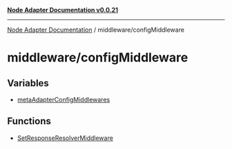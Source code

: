 [**Node Adapter Documentation v0.0.21**](../../README.md)

***

[Node Adapter Documentation](../../modules.md) / middleware/configMiddleware

# middleware/configMiddleware

## Variables

- [metaAdapterConfigMiddlewares](variables/metaAdapterConfigMiddlewares.md)

## Functions

- [SetResponseResolverMiddleware](functions/SetResponseResolverMiddleware.md)
